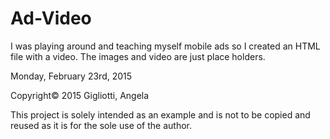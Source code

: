 # Ad-Video
I was playing around and teaching myself mobile ads so I created an HTML file with a video. The images and video are just place holders.

Monday, February 23rd, 2015

Copyright© 2015 Gigliotti, Angela 

This project is solely intended as an example and is not to be copied and reused as it is for the sole use of the author.
